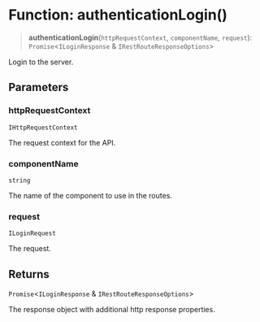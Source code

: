# Function: authenticationLogin()

> **authenticationLogin**(`httpRequestContext`, `componentName`, `request`): `Promise`\<`ILoginResponse` & `IRestRouteResponseOptions`\>

Login to the server.

## Parameters

### httpRequestContext

`IHttpRequestContext`

The request context for the API.

### componentName

`string`

The name of the component to use in the routes.

### request

`ILoginRequest`

The request.

## Returns

`Promise`\<`ILoginResponse` & `IRestRouteResponseOptions`\>

The response object with additional http response properties.
